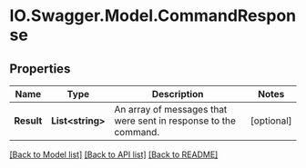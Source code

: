 # IO.Swagger.Model.CommandResponse
## Properties

Name | Type | Description | Notes
------------ | ------------- | ------------- | -------------
**Result** | **List&lt;string&gt;** | An array of messages that were sent in response to the command. | [optional] 

[[Back to Model list]](../README.md#documentation-for-models) [[Back to API list]](../README.md#documentation-for-api-endpoints) [[Back to README]](../README.md)

